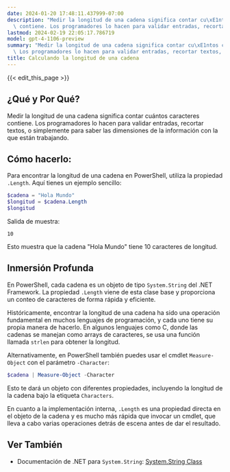 ```yaml
---
date: 2024-01-20 17:48:11.437999-07:00
description: "Medir la longitud de una cadena significa contar cu\xE1ntos caracteres\
  \ contiene. Los programadores lo hacen para validar entradas, recortar textos, o\u2026"
lastmod: 2024-02-19 22:05:17.786719
model: gpt-4-1106-preview
summary: "Medir la longitud de una cadena significa contar cu\xE1ntos caracteres contiene.\
  \ Los programadores lo hacen para validar entradas, recortar textos, o\u2026"
title: Calculando la longitud de una cadena
---
```


{{< edit_this_page >}}

## ¿Qué y Por Qué?
Medir la longitud de una cadena significa contar cuántos caracteres contiene. Los programadores lo hacen para validar entradas, recortar textos, o simplemente para saber las dimensiones de la información con la que están trabajando.

## Cómo hacerlo:
Para encontrar la longitud de una cadena en PowerShell, utiliza la propiedad `.Length`. Aquí tienes un ejemplo sencillo:

```PowerShell
$cadena = "Hola Mundo"
$longitud = $cadena.Length
$longitud
```

Salida de muestra:

```
10
```

Esto muestra que la cadena "Hola Mundo" tiene 10 caracteres de longitud.

## Inmersión Profunda
En PowerShell, cada cadena es un objeto de tipo `System.String` del .NET Framework. La propiedad `.Length` viene de esta clase base y proporciona un conteo de caracteres de forma rápida y eficiente.

Históricamente, encontrar la longitud de una cadena ha sido una operación fundamental en muchos lenguajes de programación, y cada uno tiene su propia manera de hacerlo. En algunos lenguajes como C, donde las cadenas se manejan como arrays de caracteres, se usa una función llamada `strlen` para obtener la longitud.

Alternativamente, en PowerShell también puedes usar el cmdlet `Measure-Object` con el parámetro `-Character`:

```PowerShell
$cadena | Measure-Object -Character
```

Esto te dará un objeto con diferentes propiedades, incluyendo la longitud de la cadena bajo la etiqueta `Characters`.

En cuanto a la implementación interna, `.Length` es una propiedad directa en el objeto de la cadena y es mucho más rápida que invocar un cmdlet, que lleva a cabo varias operaciones detrás de escena antes de dar el resultado.

## Ver También
- Documentación de .NET para `System.String`: [System.String Class](https://docs.microsoft.com/en-us/dotnet/api/system.string?view=net-6.0)
